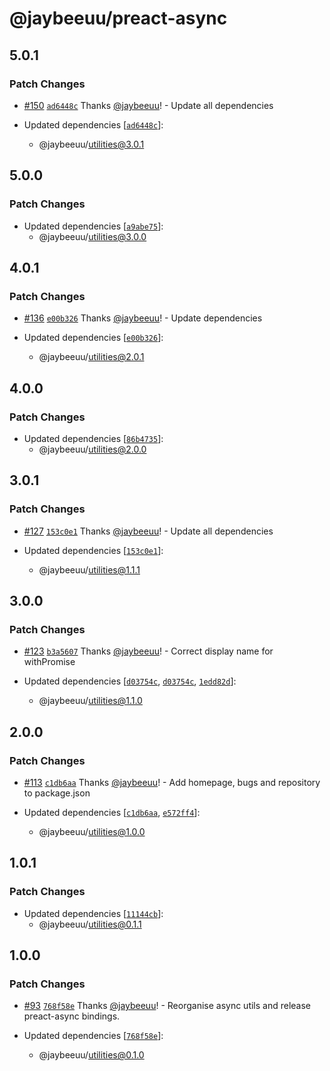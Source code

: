 # @jaybeeuu/preact-async

## 5.0.1

### Patch Changes

- [#150](https://github.com/jaybeeuu/jaybeeuu-dev/pull/150) [`ad6448c`](https://github.com/jaybeeuu/jaybeeuu-dev/commit/ad6448ca1c078f6d855840ee32afd76e95c855ee) Thanks [@jaybeeuu](https://github.com/jaybeeuu)! - Update all dependencies

- Updated dependencies [[`ad6448c`](https://github.com/jaybeeuu/jaybeeuu-dev/commit/ad6448ca1c078f6d855840ee32afd76e95c855ee)]:
  - @jaybeeuu/utilities@3.0.1

## 5.0.0

### Patch Changes

- Updated dependencies [[`a9abe75`](https://github.com/jaybeeuu/jaybeeuu-dev/commit/a9abe7579d6999fda80205094c9340ea460e3738)]:
  - @jaybeeuu/utilities@3.0.0

## 4.0.1

### Patch Changes

- [#136](https://github.com/jaybeeuu/jaybeeuu-dev/pull/136) [`e00b326`](https://github.com/jaybeeuu/jaybeeuu-dev/commit/e00b32650f2b67041968e4de4034bcbb0cbc1bdb) Thanks [@jaybeeuu](https://github.com/jaybeeuu)! - Update dependencies

- Updated dependencies [[`e00b326`](https://github.com/jaybeeuu/jaybeeuu-dev/commit/e00b32650f2b67041968e4de4034bcbb0cbc1bdb)]:
  - @jaybeeuu/utilities@2.0.1

## 4.0.0

### Patch Changes

- Updated dependencies [[`86b4735`](https://github.com/jaybeeuu/jaybeeuu-dev/commit/86b4735768940e2be39234e39f530a6aeeccbc2b)]:
  - @jaybeeuu/utilities@2.0.0

## 3.0.1

### Patch Changes

- [#127](https://github.com/jaybeeuu/jaybeeuu-dev/pull/127) [`153c0e1`](https://github.com/jaybeeuu/jaybeeuu-dev/commit/153c0e190ca5ae677ddb0556ff5305c2c8916163) Thanks [@jaybeeuu](https://github.com/jaybeeuu)! - Update all dependencies

- Updated dependencies [[`153c0e1`](https://github.com/jaybeeuu/jaybeeuu-dev/commit/153c0e190ca5ae677ddb0556ff5305c2c8916163)]:
  - @jaybeeuu/utilities@1.1.1

## 3.0.0

### Patch Changes

- [#123](https://github.com/jaybeeuu/jaybeeuu-dev/pull/123) [`b3a5607`](https://github.com/jaybeeuu/jaybeeuu-dev/commit/b3a5607fae8b3c8f26005971d7fb01e77132aa93) Thanks [@jaybeeuu](https://github.com/jaybeeuu)! - Correct display name for withPromise

- Updated dependencies [[`d03754c`](https://github.com/jaybeeuu/jaybeeuu-dev/commit/d03754cf9ca4a0b8454fc8d67bb47223bca8088d), [`d03754c`](https://github.com/jaybeeuu/jaybeeuu-dev/commit/d03754cf9ca4a0b8454fc8d67bb47223bca8088d), [`1edd82d`](https://github.com/jaybeeuu/jaybeeuu-dev/commit/1edd82dbef12a5714a4ded8503f08e34a310a6d4)]:
  - @jaybeeuu/utilities@1.1.0

## 2.0.0

### Patch Changes

- [#113](https://github.com/jaybeeuu/jaybeeuu-dev/pull/113) [`c1db6aa`](https://github.com/jaybeeuu/jaybeeuu-dev/commit/c1db6aa956a8ee8a1eb6384587e56166a24cf909) Thanks [@jaybeeuu](https://github.com/jaybeeuu)! - Add homepage, bugs and repository to package.json

- Updated dependencies [[`c1db6aa`](https://github.com/jaybeeuu/jaybeeuu-dev/commit/c1db6aa956a8ee8a1eb6384587e56166a24cf909), [`e572ff4`](https://github.com/jaybeeuu/jaybeeuu-dev/commit/e572ff48b30395d00d747bd3a76a988f251c2786)]:
  - @jaybeeuu/utilities@1.0.0

## 1.0.1

### Patch Changes

- Updated dependencies [[`11144cb`](https://github.com/jaybeeuu/jaybeeuu-dev/commit/11144cbe8a0b3eb65f0549a082f2d7668a10fe75)]:
  - @jaybeeuu/utilities@0.1.1

## 1.0.0

### Patch Changes

- [#93](https://github.com/jaybeeuu/jaybeeuu-dev/pull/93) [`768f58e`](https://github.com/jaybeeuu/jaybeeuu-dev/commit/768f58e3a311e89fc2491029bcc2fd5c3e4af686) Thanks [@jaybeeuu](https://github.com/jaybeeuu)! - Reorganise async utils and release preact-async bindings.

- Updated dependencies [[`768f58e`](https://github.com/jaybeeuu/jaybeeuu-dev/commit/768f58e3a311e89fc2491029bcc2fd5c3e4af686)]:
  - @jaybeeuu/utilities@0.1.0

